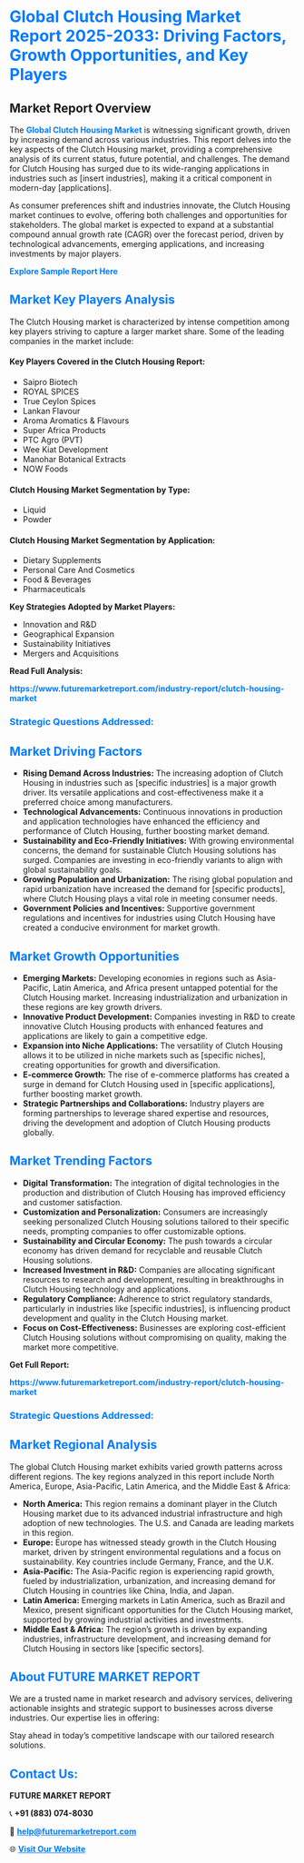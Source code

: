 <h1 style="color: #007BFF;">Global Clutch Housing Market Report 2025-2033: Driving Factors, Growth Opportunities, and Key Players</h1>

<section id="overview">
<h2>Market Report Overview</h2>
<p>The <a href="https://www.futuremarketreport.com/industry-report/clutch-housing-market" style="color: #007BFF; text-decoration: none;"><strong>Global Clutch Housing Market</strong></a> is witnessing significant growth, driven by increasing demand across various industries. This report delves into the key aspects of the Clutch Housing market, providing a comprehensive analysis of its current status, future potential, and challenges. The demand for Clutch Housing has surged due to its wide-ranging applications in industries such as [insert industries], making it a critical component in modern-day [applications].</p>
<p>As consumer preferences shift and industries innovate, the Clutch Housing market continues to evolve, offering both challenges and opportunities for stakeholders. The global market is expected to expand at a substantial compound annual growth rate (CAGR) over the forecast period, driven by technological advancements, emerging applications, and increasing investments by major players.</p>
</section>

<section id="overview">
<p><a href="https://www.futuremarketreport.com/request-sample/reportId=34217" style="color: #007BFF; text-decoration: none;"><strong>Explore Sample Report Here</strong></a></p>
</section>

<section id="key-players">
<h2 style="color: #007BFF;">Market Key Players Analysis</h2>
<p>The Clutch Housing market is characterized by intense competition among key players striving to capture a larger market share. Some of the leading companies in the market include:</p>
<h4>Key Players Covered in the Clutch Housing Report:</h4>
<ul><li>Saipro Biotech</li><li>ROYAL SPICES</li><li>True Ceylon Spices</li><li>Lankan Flavour</li><li>Aroma Aromatics &amp; Flavours</li><li>Super Africa Products</li><li>PTC Agro (PVT)</li><li>Wee Kiat Development</li><li>Manohar Botanical Extracts</li><li>NOW Foods</li></ul>
<h4>Clutch Housing Market Segmentation by Type:</h4>
<ul><li>Liquid</li><li>Powder</li></ul>

<h4>Clutch Housing Market Segmentation by Application:</h4>
<ul><li>Dietary Supplements</li><li>Personal Care And Cosmetics</li><li>Food &amp; Beverages</li><li>Pharmaceuticals</li></ul>
<p><strong>Key Strategies Adopted by Market Players:</strong></p>
<ul>
<li>Innovation and R&D</li>
<li>Geographical Expansion</li>
<li>Sustainability Initiatives</li>
<li>Mergers and Acquisitions</li>
</ul>
</section>

<section>
<p><strong>Read Full Analysis: </strong></p><a href="https://www.futuremarketreport.com/industry-report/clutch-housing-market" style="color: #007BFF; text-decoration: none;"><strong>https://www.futuremarketreport.com/industry-report/clutch-housing-market</strong></a>
<h3 style="color: #007BFF;">Strategic Questions Addressed:</h3>
</section>

<section id="driving-factors">
<h2 style="color: #007BFF;">Market Driving Factors</h2>
<ul>
<li><strong>Rising Demand Across Industries:</strong> The increasing adoption of Clutch Housing in industries such as [specific industries] is a major growth driver. Its versatile applications and cost-effectiveness make it a preferred choice among manufacturers.</li>
<li><strong>Technological Advancements:</strong> Continuous innovations in production and application technologies have enhanced the efficiency and performance of Clutch Housing, further boosting market demand.</li>
<li><strong>Sustainability and Eco-Friendly Initiatives:</strong> With growing environmental concerns, the demand for sustainable Clutch Housing solutions has surged. Companies are investing in eco-friendly variants to align with global sustainability goals.</li>
<li><strong>Growing Population and Urbanization:</strong> The rising global population and rapid urbanization have increased the demand for [specific products], where Clutch Housing plays a vital role in meeting consumer needs.</li>
<li><strong>Government Policies and Incentives:</strong> Supportive government regulations and incentives for industries using Clutch Housing have created a conducive environment for market growth.</li>
</ul>
</section>

<section id="growth-opportunities">
<h2 style="color: #007BFF;">Market Growth Opportunities</h2>
<ul>
<li><strong>Emerging Markets:</strong> Developing economies in regions such as Asia-Pacific, Latin America, and Africa present untapped potential for the Clutch Housing market. Increasing industrialization and urbanization in these regions are key growth drivers.</li>
<li><strong>Innovative Product Development:</strong> Companies investing in R&D to create innovative Clutch Housing products with enhanced features and applications are likely to gain a competitive edge.</li>
<li><strong>Expansion into Niche Applications:</strong> The versatility of Clutch Housing allows it to be utilized in niche markets such as [specific niches], creating opportunities for growth and diversification.</li>
<li><strong>E-commerce Growth:</strong> The rise of e-commerce platforms has created a surge in demand for Clutch Housing used in [specific applications], further boosting market growth.</li>
<li><strong>Strategic Partnerships and Collaborations:</strong> Industry players are forming partnerships to leverage shared expertise and resources, driving the development and adoption of Clutch Housing products globally.</li>
</ul>
</section>

<section id="trending-factors">
<h2 style="color: #007BFF;">Market Trending Factors</h2>
<ul>
<li><strong>Digital Transformation:</strong> The integration of digital technologies in the production and distribution of Clutch Housing has improved efficiency and customer satisfaction.</li>
<li><strong>Customization and Personalization:</strong> Consumers are increasingly seeking personalized Clutch Housing solutions tailored to their specific needs, prompting companies to offer customizable options.</li>
<li><strong>Sustainability and Circular Economy:</strong> The push towards a circular economy has driven demand for recyclable and reusable Clutch Housing solutions.</li>
<li><strong>Increased Investment in R&D:</strong> Companies are allocating significant resources to research and development, resulting in breakthroughs in Clutch Housing technology and applications.</li>
<li><strong>Regulatory Compliance:</strong> Adherence to strict regulatory standards, particularly in industries like [specific industries], is influencing product development and quality in the Clutch Housing market.</li>
<li><strong>Focus on Cost-Effectiveness:</strong> Businesses are exploring cost-efficient Clutch Housing solutions without compromising on quality, making the market more competitive.</li>
</ul>
</section>

<section>
<p><strong>Get Full Report: </strong></p><a href="https://www.futuremarketreport.com/industry-report/clutch-housing-market" style="color: #007BFF; text-decoration: none;"><strong>https://www.futuremarketreport.com/industry-report/clutch-housing-market</strong></a>
<h3 style="color: #007BFF;">Strategic Questions Addressed:</h3>
</section>


<section id="regional-analysis">
<h2 style="color: #007BFF;">Market Regional Analysis</h2>
<p>The global Clutch Housing market exhibits varied growth patterns across different regions. The key regions analyzed in this report include North America, Europe, Asia-Pacific, Latin America, and the Middle East & Africa:</p>
<ul>
<li><strong>North America:</strong> This region remains a dominant player in the Clutch Housing market due to its advanced industrial infrastructure and high adoption of new technologies. The U.S. and Canada are leading markets in this region.</li>
<li><strong>Europe:</strong> Europe has witnessed steady growth in the Clutch Housing market, driven by stringent environmental regulations and a focus on sustainability. Key countries include Germany, France, and the U.K.</li>
<li><strong>Asia-Pacific:</strong> The Asia-Pacific region is experiencing rapid growth, fueled by industrialization, urbanization, and increasing demand for Clutch Housing in countries like China, India, and Japan.</li>
<li><strong>Latin America:</strong> Emerging markets in Latin America, such as Brazil and Mexico, present significant opportunities for the Clutch Housing market, supported by growing industrial activities and investments.</li>
<li><strong>Middle East & Africa:</strong> The region’s growth is driven by expanding industries, infrastructure development, and increasing demand for Clutch Housing in sectors like [specific sectors].</li>
</ul>
</section>

<footer>
<h2 style="color: #007BFF;">About FUTURE MARKET REPORT</h2>
<p>We are a trusted name in market research and advisory services, delivering actionable insights and strategic support to businesses across diverse industries. Our expertise lies in offering:</p>

<p>Stay ahead in today’s competitive landscape with our tailored research solutions.</p>

<h2 style="color: #007BFF;">Contact Us:</h2>
<p><strong>FUTURE MARKET REPORT</strong></p>
<p>📞 <strong>+91 (883) 074-8030</strong></p>
<p>📧 <strong><a href="mailto:help@futuremarketreport.com" style="color: #007BFF;">help@futuremarketreport.com</a></strong></p>
<p>🌐 <strong><a href="https://www.futuremarketreport.com/" style="color: #007BFF;">Visit Our Website</a></strong></p>
</footer>